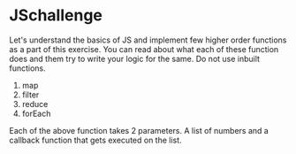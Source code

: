 # JSchallenge

Let's understand the basics of JS and implement few higher order functions as a part of this exercise. You can read about what each of these function does and them try to write your logic for the same. Do not use inbuilt functions.
1. map
2. filter
3. reduce
4. forEach

Each of the above function takes 2 parameters. A list of numbers and a callback function that gets executed on the list.
